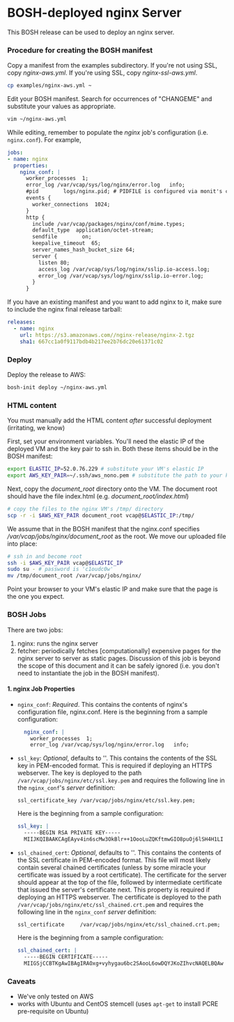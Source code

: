 # BOSH-deployed nginx Server

This BOSH release can be used to deploy an nginx server.

### Procedure for creating the BOSH manifest

Copy a manifest from the examples subdirectory. If you're not using SSL, copy *nginx-aws.yml*. If you're using SSL, copy *nginx-ssl-aws.yml*.

```bash
cp examples/nginx-aws.yml ~
```
Edit your BOSH manifest. Search for occurrences of "CHANGEME" and substitute your values as appropriate.

```bash
vim ~/nginx-aws.yml
```

While editing, remember to populate the *nginx* job's configuration (i.e. `nginx.conf`). For example,

```yaml
jobs:
- name: nginx
  properties:
    nginx_conf: |
      worker_processes  1;
      error_log /var/vcap/sys/log/nginx/error.log   info;
      #pid        logs/nginx.pid; # PIDFILE is configured via monit's ctl
      events {
        worker_connections  1024;
      }
      http {
        include /var/vcap/packages/nginx/conf/mime.types;
        default_type  application/octet-stream;
        sendfile        on;
        keepalive_timeout  65;
        server_names_hash_bucket_size 64;
        server {
          listen 80;
          access_log /var/vcap/sys/log/nginx/sslip.io-access.log;
          error_log /var/vcap/sys/log/nginx/sslip.io-error.log;
        }
      }
```

If you have an existing manifest and you want to add nginx to it, make sure to include the nginx final release tarball:

```yaml
releases:
  - name: nginx
    url: https://s3.amazonaws.com//nginx-release/nginx-2.tgz
    sha1: 667cc1a0f9117bdb4b217ee2b76dc20e61371c02
```

### Deploy

Deploy the release to AWS:

```bash
bosh-init deploy ~/nginx-aws.yml
```

### HTML content

You must manually add the HTML content *after* successful deployment (irritating, we know)

First, set your environment variables. You'll need the elastic IP of the deployed VM
and the key pair to ssh in. Both these items should be in the BOSH manifest:

```bash
export ELASTIC_IP=52.0.76.229 # substitute your VM's elastic IP
export AWS_KEY_PAIR=~/.ssh/aws_nono.pem # substitute the path to your key pair
```

Next, copy the *document_root* directory onto the VM. The document root
should have the file index.html (e.g. *document_root/index.html*)

```bash
# copy the files to the nginx VM's /tmp/ directory
scp -r -i $AWS_KEY_PAIR document_root vcap@$ELASTIC_IP:/tmp/
```

We assume that in the BOSH manifest that the nginx.conf specifies
*/var/vcap/jobs/nginx/document_root* as the root. We move our
uploaded file into place:

```bash
# ssh in and become root
ssh -i $AWS_KEY_PAIR vcap@$ELASTIC_IP
sudo su - # password is 'c1oudc0w'
mv /tmp/document_root /var/vcap/jobs/nginx/
```

Point your browser to your VM's elastic IP and make sure that the page is the one
you expect.

### BOSH Jobs

There are two jobs:

1. nginx: runs the nginx server
1. fetcher: periodically fetches [computationally] expensive pages for the nginx
  server to server as static pages. Discussion of this job is beyond the scope
  of this document and it can be safely ignored (i.e. you don't need to instantiate
  the job in the BOSH manifest).

#### 1. nginx Job Properties

* `nginx_conf`: *Required*. This contains the contents of nginx's configuration
  file, nginx.conf. Here is the beginning from a sample configuration:
  ```yaml
    nginx_conf: |
      worker_processes  1;
      error_log /var/vcap/sys/log/nginx/error.log   info;
  ```

* `ssl_key`: *Optional*, defaults to ''. This contains the contents of the
  SSL key in PEM-encoded format. This is required if deploying an HTTPS webserver.
  The key is deployed to the path `/var/vcap/jobs/nginx/etc/ssl.key.pem` and
  requires the following line in the `nginx_conf`'s *server* definition:

  ```
  ssl_certificate_key /var/vcap/jobs/nginx/etc/ssl.key.pem;
  ```

  Here is the beginning from a sample configuration:

  ```yaml
  ssl_key: |
    -----BEGIN RSA PRIVATE KEY-----
    MIIJKQIBAAKCAgEAyv4in6scMw3OkBlr++1OooLuZQKftmwGIO8puOj6lSH4H1LI
  ```

* `ssl_chained_cert`: *Optional*, defaults to ''. This contains the contents of the
  SSL certificate in PEM-encoded format. This file will most likely contain several
  chained certificates (unless by some miracle your certificate was issued by
  a root certificate). The certificate for the server should appear at the
  top of the file, followed by intermediate certificate that issued the server's
  certificate next.
  This property is required if deploying an HTTPS webserver.
  The certificate is deployed to the path `/var/vcap/jobs/nginx/etc/ssl_chained.crt.pem` and
  requires the following line in the `nginx_conf` *server* definition:

  ```
  ssl_certificate     /var/vcap/jobs/nginx/etc/ssl_chained.crt.pem;
  ```

  Here is the beginning from a sample configuration:


  ```yaml
  ssl_chained_cert: |
    -----BEGIN CERTIFICATE-----
    MIIGSjCCBTKgAwIBAgIRAOxg+vyhygau6bc2SAooL6owDQYJKoZIhvcNAQELBQAw
  ```

### Caveats

* We've only tested on AWS
* works with Ubuntu and CentOS stemcell (uses `apt-get` to install PCRE pre-requisite on Ubuntu)
